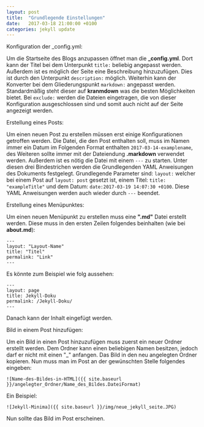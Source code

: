```yaml
---
layout: post
title:  "Grundlegende Einstellungen"
date:   2017-03-18 21:00:00 +0100
categories: jekyll update
---
```

Konfiguration der _config.yml:

Um die Startseite des Blogs anzupassen öffnet man die **_config.yml**. Dort kann der Titel bei dem Unterpunkt ``title:`` beliebig angepasst werden. Außerdem ist es möglich der Seite eine Beschreibung hinzuzufügen. 
Dies ist durch den Unterpunkt ``description:`` möglich. Weiterhin kann der Konverter bei dem Gliederungspunkt ``markdown:`` angepasst werden. Standardmäßig steht dieser auf **kranmdown** was die besten Möglichkeiten bietet.
Bei ``exclude:`` werden die Dateien eingetragen, die von dieser Konfiguration ausgeschlossen sind und somit auch nicht auf der Seite angezeigt werden.

Erstellung eines Posts:

Um einen neuen Post zu erstellen müssen erst einige Konfigurationen getroffen werden. Die Datei, die den Post enthalten soll, muss im Namen immer ein Datum im Folgenden Format enthalten ``2017-03-14-examplename``,
des Weiteren sollte immer mit der Dateiendung **.markdown** verwendet werden. Außerdem ist es nötig die Datei mit einem ``---`` zu starten. Unter diesen drei Bindestrichen werden die Grundlegenden YAML Anweisungen des Dokuments festgelegt. 
Grundlegende Parameter sind: ``layout:`` welcher bei einem Post auf ``layout: post`` gesetzt ist, einem Titel: ``title: "exampleTitle"`` und dem Datum: ``date:2017-03-19 14:07:30 +0100``. Diese YAML Anweisungen werden auch wieder durch ``---`` beendet.


Erstellung eines Menüpunktes:

Um einen neuen Menüpunkt zu erstellen muss eine **".md"** Datei erstellt werden. Diese muss in den ersten Zeilen folgendes beinhalten (wie bei **about.md**):

```
---
layout: "Layout-Name"
title: "Titel"
permalink: "Link"
---

```

Es könnte zum Beispiel wie folg aussehen:

```
---
layout: page
title: Jekyll-Doku
permalink: /Jekyll-Doku/
---

```

Danach kann der Inhalt eingefügt werden.


Bild in einem Post hinzufügen:

Um ein Bild in einen Post hinzuzufügen muss zuerst ein neuer Ordner erstellt werden. Dem Ordner kann einen beliebigen Namen besitzen, jedoch darf er nicht mit einen "_" anfangen. 
Das Bild in den neu angelegten Ordner kopieren. Nun muss man im Post an der gewünschten Stelle folgendes eingeben: 

`![Name-des-Bildes-in-HTML]({{ site.baseurl }}/angelegter_Ordner/Name_des_Bildes.DateiFormat)`

Ein Beispiel:

`![Jekyll-Minima]({{ site.baseurl }}/img/neue_jekyll_seite.JPG)`

Nun sollte das Bild im Post erscheinen.